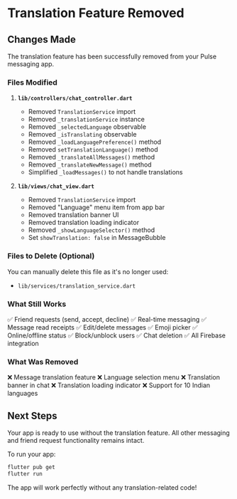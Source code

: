 # Translation Feature Removed

## Changes Made

The translation feature has been successfully removed from your Pulse messaging app.

### Files Modified

1. **`lib/controllers/chat_controller.dart`**
   - Removed `TranslationService` import
   - Removed `_translationService` instance
   - Removed `_selectedLanguage` observable
   - Removed `_isTranslating` observable
   - Removed `_loadLanguagePreference()` method
   - Removed `setTranslationLanguage()` method
   - Removed `_translateAllMessages()` method
   - Removed `_translateNewMessage()` method
   - Simplified `_loadMessages()` to not handle translations

2. **`lib/views/chat_view.dart`**
   - Removed `TranslationService` import
   - Removed "Language" menu item from app bar
   - Removed translation banner UI
   - Removed translation loading indicator
   - Removed `_showLanguageSelector()` method
   - Set `showTranslation: false` in MessageBubble

### Files to Delete (Optional)

You can manually delete this file as it's no longer used:
- `lib/services/translation_service.dart`

### What Still Works

✅ Friend requests (send, accept, decline)
✅ Real-time messaging
✅ Message read receipts
✅ Edit/delete messages
✅ Emoji picker
✅ Online/offline status
✅ Block/unblock users
✅ Chat deletion
✅ All Firebase integration

### What Was Removed

❌ Message translation feature
❌ Language selection menu
❌ Translation banner in chat
❌ Translation loading indicator
❌ Support for 10 Indian languages

## Next Steps

Your app is ready to use without the translation feature. All other messaging and friend request functionality remains intact.

To run your app:
```bash
flutter pub get
flutter run
```

The app will work perfectly without any translation-related code!
